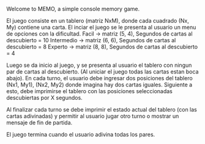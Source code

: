 ﻿Welcome to MEMO, a simple console memory game.


El juego consiste en un tablero (matriz NxM), donde cada cuadrado (Nx, My) contiene una carta.
El inciar el juego se le presenta al usuario un menu de opciones con la dificultad. 
    Facil -> matriz (5, 4), Segundos de cartas al descubierto = 10 
    Intermedio -> matriz (6, 6), Segundos de cartas al descubierto = 8 
    Experto -> matriz (8, 8), Segundos de cartas al descubierto = 4


Luego se da inicio al juego, y se presenta al usuario el tablero con ningun par de cartas al descubierto.
(Al uniciar el juego todas las cartas estan boca abajo).
En cada turno, el usuario debe ingresar dos posiciones del tablero (Nx1, My1), (Nx2, My2) donde imagina hay dos cartas iguales.
Siguiente a esto, debe imprimirse el tablero con las posiciones seleccionadas descubiertas por X segundos.

Al finalizar cada turno se debe imprimir el estado actual del tablero (con las cartas adivinadas) 
y permitir al usuario jugar otro turno o mostrar un mensaje de fin de partida.

El juego termina cuando el usuario adivina todas los pares.


